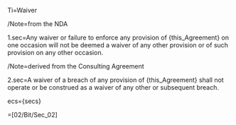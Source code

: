 Ti=Waiver

/Note=from the NDA

1.sec=Any waiver or failure to enforce any provision of {this_Agreement} on one occasion will not be deemed a waiver of any other provision or of such provision on any other occasion.

/Note=derived from the Consulting Agreement

2.sec=A waiver of a breach of any provision of {this_Agreement} shall not operate or be construed as a waiver of any other or subsequent breach.

ecs={secs}

=[02/Bit/Sec_02]